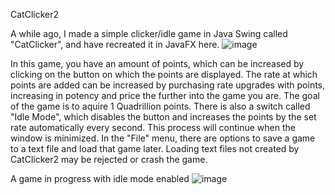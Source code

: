 CatClicker2

A while ago, I made a simple clicker/idle game in Java Swing called "CatClicker", and have recreated it in JavaFX here.
![image](https://github.com/user-attachments/assets/73fe3672-a5e8-4bb5-8e73-0b229b6d1b50)

In this game, you have an amount of points, which can be increased by clicking on the button on which the points are displayed. The rate at which points are added can be increased by purchasing rate upgrades with points, increasing in potency and price the further into the game you are. The goal of the game is to aquire 1 Quadrillion points.
There is also a switch called "Idle Mode", which disables the button and increases the points by the set rate automatically every second. This process will continue when the window is minimized.
In the "File" menu, there are options to save a game to a text file and load that game later. Loading text files not created by CatClicker2 may be rejected or crash the game.

A game in progress with idle mode enabled
![image](https://github.com/user-attachments/assets/7385f1f6-7743-49e0-b50a-21da51e0b7d3)
